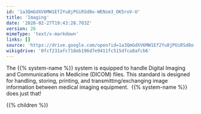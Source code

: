 ```yaml
---
id: '1a3QmGdXV6MW1Ef2Yu8jPUiRSd8o-WENsm3_OK5roV-U'
title: 'Imaging'
date: '2020-02-27T19:43:28.703Z'
version: 26
mimeType: 'text/x-markdown'
links: []
source: 'https://drive.google.com/open?id=1a3QmGdXV6MW1Ef2Yu8jPUiRSd8o-WENsm3_OK5roV-U'
wikigdrive: '0fcf231afc718eb196d7e9411fc515dfca8afcb6'
---
```

The {{% system-name %}} system is equipped to handle Digital Imaging and Communications in Medicine (DICOM) files. This standard is designed for handling, storing, printing, and transmitting/exchanging image information between medical imaging equipment.  {{% system-name %}} does just that!

{{% children %}}
